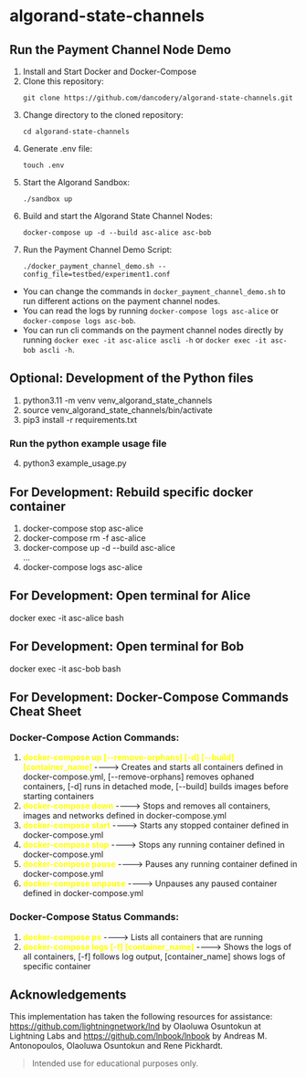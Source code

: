 # algorand-state-channels

## Run the Payment Channel Node Demo
1. Install and Start Docker and Docker-Compose
2. Clone this repository:
    ```
    git clone https://github.com/dancodery/algorand-state-channels.git
    ```
3. Change directory to the cloned repository:
    ```
    cd algorand-state-channels
    ```
4. Generate .env file:
    ```
    touch .env
    ```
5. Start the Algorand Sandbox:
    ```
    ./sandbox up
    ```
6. Build and start the Algorand State Channel Nodes:
    ```
    docker-compose up -d --build asc-alice asc-bob
    ```
7. Run the Payment Channel Demo Script:
    ```
    ./docker_payment_channel_demo.sh --config_file=testbed/experiment1.conf
    ```

* You can change the commands in ``docker_payment_channel_demo.sh`` to run different actions on the payment channel nodes.
* You can read the logs by running ``docker-compose logs asc-alice`` or ``docker-compose logs asc-bob``.
* You can run cli commands on the payment channel nodes directly by running ``docker exec -it asc-alice ascli -h`` or ``docker exec -it asc-bob ascli -h``.


## Optional: Development of the Python files
1. python3.11 -m venv venv_algorand_state_channels
2. source venv_algorand_state_channels/bin/activate
3. pip3 install -r requirements.txt


### Run the python example usage file
4. python3 example_usage.py


## For Development: Rebuild specific docker container
1. docker-compose stop asc-alice
2. docker-compose rm -f asc-alice
3. docker-compose up -d --build asc-alice \
...
4. docker-compose logs asc-alice

## For Development: Open terminal for Alice
docker exec -it asc-alice bash

## For Development: Open terminal for Bob
docker exec -it asc-bob bash

## For Development: Docker-Compose Commands Cheat Sheet

### Docker-Compose Action Commands:
1. **<span style="color: yellow;">docker-compose up [--remove-orphans] [-d] [--build] [container_name]
</span>** ----> Creates and starts all containers defined in docker-compose.yml, [--remove-orphans] removes ophaned containers, [-d] runs in detached mode, [--build] builds images before starting containers
1. **<span style="color: yellow;">docker-compose down</span>** ----> Stops and removes all containers, images and networks defined in docker-compose.yml 
1. **<span style="color: yellow;">docker-compose start</span>** ----> Starts any stopped container defined in docker-compose.yml
1. **<span style="color: yellow;">docker-compose stop</span>** ----> Stops any running container defined in docker-compose.yml
1. **<span style="color: yellow;">docker-compose pause</span>** ----> Pauses any running container defined in docker-compose.yml
1. **<span style="color: yellow;">docker-compose unpause</span>** ----> Unpauses any paused container defined in docker-compose.yml

### Docker-Compose Status Commands:
1. **<span style="color: yellow;">docker-compose ps</span>** ----> Lists all containers that are running     
1. **<span style="color: yellow;">docker-compose logs [-f] [container_name]</span>** ----> Shows the logs of all containers, [-f] follows log output, [container_name] shows logs of specific container


## Acknowledgements
This implementation has taken the following resources for assistance: https://github.com/lightningnetwork/lnd by Olaoluwa Osuntokun at Lightning Labs and https://github.com/lnbook/lnbook by Andreas M. Antonopoulos, Olaoluwa Osuntokun and Rene Pickhardt.


>Intended use for educational purposes only.